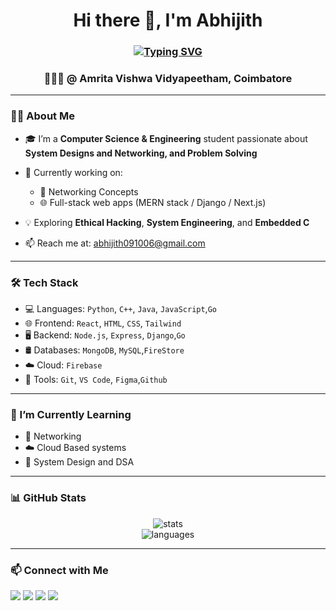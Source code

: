 <h1 align="center">Hi there 👋, I'm Abhijith</h1>
<h3 align="center"><a href="https://git.io/typing-svg"><img src="https://readme-typing-svg.herokuapp.com?font=Fira+Code&weight=700&size=30&duration=2000&pause=998&color=F7F7F7&center=true&vCenter=true&random=true&width=435&lines=Tech+Enthusiast+;Full-Stack+Developer;CSE+Undergrad" alt="Typing SVG" /></a></h3>
<h3 align="center">👨🏻‍🎓 @ Amrita Vishwa Vidyapeetham, Coimbatore</h3>


---

### 👨‍💻 About Me
- 🎓 I’m a **Computer Science & Engineering** student passionate about **System Designs and Networking, and Problem Solving**
  
- 🔭 Currently working on:
  - 🧠 Networking Concepts
  - 🌐 Full-stack web apps (MERN stack / Django / Next.js)
- 💡 Exploring **Ethical Hacking**, **System Engineering**, and **Embedded C**

- 📫 Reach me at: [abhijith091006@gmail.com](mailto:abhijith091006@gmail.com)

---

### 🛠️ Tech Stack
- 💻 Languages: `Python`, `C++`, `Java`, `JavaScript`,`Go`
- 🌐 Frontend: `React`, `HTML`, `CSS`, `Tailwind`
- 🖥 Backend: `Node.js`, `Express`, `Django`,`Go`
- 🛢 Databases: `MongoDB`, `MySQL`,`FireStore`
- ☁️ Cloud:  `Firebase`
- 🔧 Tools: `Git`, `VS Code`, `Figma`,`Github`

---

### 🌱 I’m Currently Learning
- 🤖 Networking
- ☁️ Cloud Based systems
- 🧩 System Design and DSA

---

### 📊 GitHub Stats
<p align="center">
  <img src="https://github-readme-stats.vercel.app/api?username=jimitnick&show_icons=true&theme=dracula" alt="stats" /><br/>
  <img src="https://github-readme-stats.vercel.app/api/top-langs/?username=jimitnick&layout=compact&theme=gruvbox" alt="languages" />
</p>

---

### 📫 Connect with Me
<p align="left">
  <a href="www.linkedin.com/in/abhijith-m-i-a21042315" target="_blank"><img src="https://img.shields.io/badge/LinkedIn-blue?logo=linkedin" /></a>
  <a href="mailto:your-email@example.com"><img src="https://img.shields.io/badge/Gmail-red?logo=gmail" /></a>
  <a href="https://instagram.com/ji_mitnick"><img src="https://img.shields.io/badge/Instagram-pink?logo=instagram" /></a>
  <a href="https://jimitnick.github.io/MyPortFolio.github.io/"><img src="https://img.shields.io/badge/Portfolio-000?logo=vercel" /></a>
</p>

